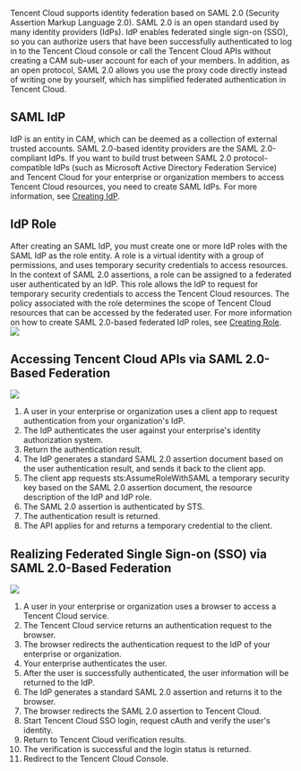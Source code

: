 Tencent Cloud supports identity federation based on SAML 2.0 (Security Assertion Markup Language 2.0). SAML 2.0 is an open standard used by many identity providers (IdPs). IdP enables federated single sign-on (SSO), so you can authorize users that have been successfully authenticated to log in to the Tencent Cloud console or call the Tencent Cloud APIs without creating a CAM sub-user account for each of your members.  In addition,  as an open protocol, SAML 2.0 allows you use the proxy code directly instead of writing one by yourself, which has simplified federated authentication in Tencent Cloud.

## SAML IdP

IdP is an entity in CAM, which can be deemed as a collection of external trusted accounts. SAML 2.0-based identity providers are the SAML 2.0-compliant IdPs. If you want to build trust between SAML 2.0 protocol-compatible IdPs (such as Microsoft Active Directory Federation Service) and Tencent Cloud for your enterprise or organization members to access Tencent Cloud resources, you need to create SAML IdPs. For more information, see [Creating IdP](https://cloud.tencent.com/document/product/598/30290).

## IdP Role

After creating an SAML IdP, you must create one or more IdP roles with the SAML IdP as the role entity. A role is a virtual identity with a group of permissions, and uses temporary security credentials to access resources. In the context of SAML 2.0 assertions, a role can be assigned to a federated user authenticated by an IdP. This role allows the IdP to request for temporary security credentials to access the Tencent Cloud resources. The policy associated with the role determines the scope of Tencent Cloud resources that can be accessed by the federated user. For more information on how to create SAML 2.0-based federated IdP roles, see [Creating Role](https://cloud.tencent.com/document/product/598/19381).
![](https://main.qcloudimg.com/raw/b9acbbfd1f17b960a21185cd2f9c9ec6.png)

## Accessing Tencent Cloud APIs via SAML 2.0-Based Federation

![](https://main.qcloudimg.com/raw/65eb02712b75d7bfcbba509b8f10be7c.png)
1.	A user in your enterprise or organization uses a client app to request authentication from your organization's IdP.
2.	The IdP authenticates the user against your enterprise's identity authorization system.
3.	Return the authentication result.
4.	The IdP generates a standard SAML 2.0 assertion document based on the user authentication result, and sends it back to the client app.
5.  The client app requests sts:AssumeRoleWithSAML a temporary security key  based on the SAML 2.0 assertion document, the resource description of the IdP and IdP role.
6.	The SAML 2.0 assertion is authenticated by STS.
7.	The authentication result is returned.
8.	The API applies for and returns a temporary credential to the client.

## Realizing Federated Single Sign-on (SSO) via SAML 2.0-Based Federation
![](https://main.qcloudimg.com/raw/10d90eb5e5f91927e873cec8dc0e5823.png)
1. A user in your enterprise or organization uses a browser to access a Tencent Cloud service.
2. The Tencent Cloud service returns an authentication request to the browser.
3. The browser redirects the authentication request to the IdP of your enterprise or organization.
4. Your enterprise authenticates the user.
5. After the user is successfully authenticated, the user information will be returned to the IdP.
6. The IdP generates a standard SAML 2.0 assertion and returns it to the browser.
7. The browser redirects the SAML 2.0 assertion to Tencent Cloud.
8. Start Tencent Cloud SSO login, request cAuth and verify the user's identity.
9. Return to Tencent Cloud verification results.
10. The verification is successful and the login status is returned.
11. Redirect to the Tencent Cloud Console.






